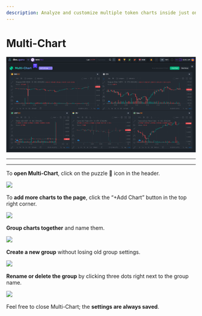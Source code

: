 ```yaml
---
description: Analyze and customize multiple token charts inside just one tab.
---
```


# Multi-Chart

![](<../../.gitbook/assets/Screen Shot 2022-04-04 at 8.20.46 PM.png>)

****

****

To **open Multi-Chart**, click on the puzzle 🧩  icon in the header.

![](https://lh6.googleusercontent.com/USbdZ3KP82n-QbqmUEfYlpL9KfcZU9TwrqD6wcgXeZwsZ8XUFdgVb0nL1GbID3oET-vyctuBzGKJuaK1r1iPlcSh1wI9V6Xe7f63\_uPfyLtGaGOeuqMl\_52spLU25h4MCKiM\_8Fg)



To **add more charts to the page**, click the “+Add Chart” button in the top right corner.

![](https://lh4.googleusercontent.com/GP5il9y0gdDCFN8pcrsy\_ZSgwXkK4P62SRKKM7gmSy-E7JiIW7Sb1\_9tPr66F-uoRmN8DlbQz9QHFzoR5pOHfYMKtyPND88JNneBb9AG5GgRPvHTv76jj0qHPNZJY2aWTp8lgkkw)



**Group charts together** and name them.

![](https://lh4.googleusercontent.com/JOAbyjK7S\_ywTtcHl67bA9ncaRlVcBU9Ar7twrC0mIvh8XfVrXATxPa5llcDvdrEExMQWClAXCj9pSqN3TTF5n3QA\_ZElw8AG45tHYzHdEn4alBJFdsYMv-xZrE3VxreLyWAwFx6)



**Create a new group** without losing old group settings.

![](https://lh4.googleusercontent.com/CtpCHUl0d22WgSbKN3ni91EpWW5frbutUudOP9M61Mz4u59ssdJG7I5SoppOjPSDAGxnFuQwmunVDgkh6FwoVVGW2EEFxlOnuk4BrrcwC8Juwg8izEg-qRPiSw5yOotRt6L1vzdd)



**Rename or delete the group** by clicking three dots right next to the group name.

![](https://lh4.googleusercontent.com/YwglJ4WHo4lvxbFV7cy\_ywibyZXrp0ikCrfFjGgGRTuFfL8ri5XwZPHCaKJlcGIzM1qbs5W6G6cC32C1YuqQvp0bm\_lawjN0p\_\_Y1IKri0r309GWKxXOz4mAvh6xgQEkgxGl3xWp)



Feel free to close Multi-Chart; the **settings are always saved**.

